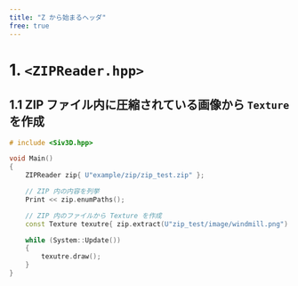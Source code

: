 ```yaml
---
title: "Z から始まるヘッダ"
free: true
---
```


# 1. `<ZIPReader.hpp>`

## 1.1 ZIP ファイル内に圧縮されている画像から `Texture` を作成

```cpp
# include <Siv3D.hpp>

void Main()
{
	ZIPReader zip{ U"example/zip/zip_test.zip" };

	// ZIP 内の内容を列挙
	Print << zip.enumPaths();

	// ZIP 内のファイルから Texture を作成
	const Texture texutre{ zip.extract(U"zip_test/image/windmill.png") };

	while (System::Update())
	{
		texutre.draw();
	}
}
```
